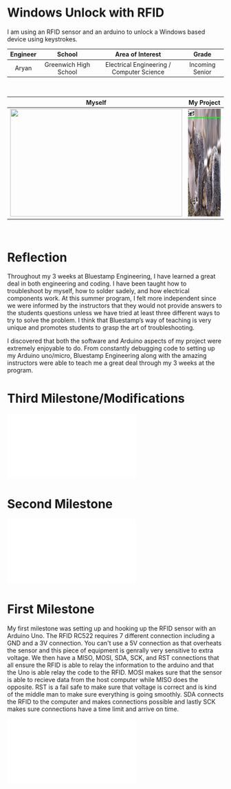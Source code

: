 ﻿# Windows Unlock with RFID
I am using an RFID sensor and an arduino to unlock a Windows based device using keystrokes. 

| **Engineer** | **School** | **Area of Interest** | **Grade** |
|:--:|:--:|:--:|:--:|
| Aryan | Greenwich High School | Electrical Engineering / Computer Science | Incoming Senior

<br/>

Myself             |  My Project
:-------------------------:|:-------------------------:
<img src="[https://github.com/AryanWadhwa05/Aryan-BSE-Portfolio/blob/gh-pages/squirrelssample.JPG?raw=true](https://github.com/AryanWadhwa05/Aryan-RFID-Windows-Unlocker/blob/f49b7dfcb4d26d832665ac643f16ba0fa34265b1/1.JPG)" width="400" height="250"/>  |  <img src= "https://github.com/AryanWadhwa05/Aryan-BSE-Portfolio/blob/gh-pages/Capture.JPG?raw=true" width="400" height="250" />

<br/>

# Reflection

Throughout my 3 weeks at Bluestamp Engineering, I have learned a great deal in both engineering and coding. I have been taught how to troubleshoot by myself, how to solder sadely, and how electrical components work. At this summer program, I felt more independent since we were informed by the instructors that they would not provide answers to the students questions unless we have tried at least three different ways to try to solve the problem. I think that Bluestamp’s way of teaching is very unique and promotes students to grasp the art of troubleshooting.

I discovered that both the software and Arduino aspects of my project were extremely enjoyable to do. From constantly debugging code to setting up my Arduino uno/micro, Bluestamp Engineering along with the amazing instructors were able to teach me a great deal through my 3 weeks at the program.


# Third Milestone/Modifications

<iframe src="[https://www.youtube.com/watch?v=YZ3usDSlLOQ](https://youtu.be/W8EPWavnwPo)" title="YouTube video player" frameborder="0" allow="accelerometer; autoplay; clipboard-write; encrypted-media; gyroscope; picture-in-picture" allowfullscreen></iframe>

# Second Milestone

<iframe src="[https://www.youtube.com/watch?v=YZ3usDSlLOQ](https://youtu.be/DaXj_zLngkA)" title="YouTube video player" frameborder="0" allow="accelerometer; autoplay; clipboard-write; encrypted-media; gyroscope; picture-in-picture" allowfullscreen></iframe>


# First Milestone

My first milestone was setting up and hooking up the RFID sensor with an Arduino Uno. The RFID RC522 requires 7 different connection including a GND and a 3V connection. You can't use a 5V connection as that overheats the sensor and this piece of equipment is genrally very sensitive to extra voltage. We then have a MISO, MOSI, SDA, SCK, and RST connections that all ensure the RFID is able to relay the information to the arduino and that the Uno is able relay the code to the RFID. MOSI makes sure that the sensor is able to recieve data from the host computer while MISO does the opposite. RST is a fail safe to make sure that voltage is correct and is kind of the middle man to make sure everything is going smoothly. SDA connects the RFID to the computer and makes connections possible and lastly SCK makes sure connections have a time limit and arrive on time.

<iframe src="[https://www.youtube.com/watch?v=YZ3usDSlLOQ](https://youtu.be/YZ3usDSlLOQ)" title="YouTube video player" frameborder="0" allow="accelerometer; autoplay; clipboard-write; encrypted-media; gyroscope; picture-in-picture" allowfullscreen></iframe>
